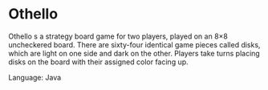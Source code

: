 # Othello
Othello s a strategy board game for two players, played on an 8×8 uncheckered board. There are sixty-four identical game pieces called disks, which are light on one side and dark on the other. Players take turns placing disks on the board with their assigned color facing up.

Language: Java
